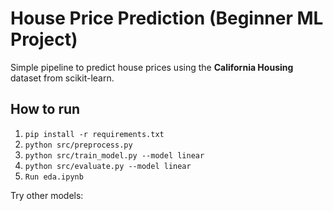 # House Price Prediction (Beginner ML Project)

Simple pipeline to predict house prices using the **California Housing** dataset from scikit-learn.

## How to run
1) `pip install -r requirements.txt`  
2) `python src/preprocess.py`  
3) `python src/train_model.py --model linear`  
4) `python src/evaluate.py --model linear`
5) `Run eda.ipynb`

Try other models:
